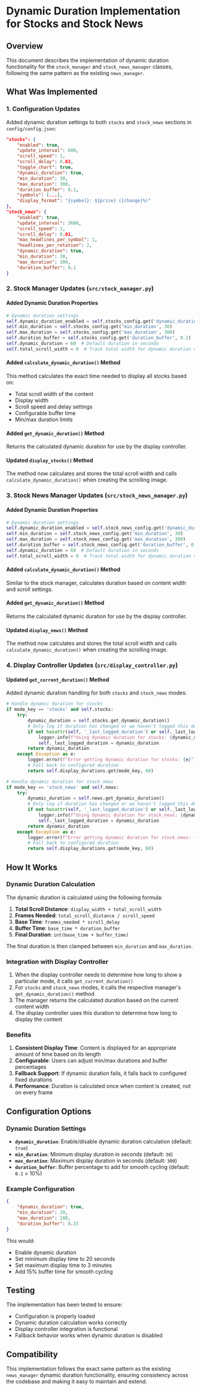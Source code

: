 # Dynamic Duration Implementation for Stocks and Stock News

## Overview

This document describes the implementation of dynamic duration functionality for the `stock_manager` and `stock_news_manager` classes, following the same pattern as the existing `news_manager`.

## What Was Implemented

### 1. Configuration Updates

Added dynamic duration settings to both `stocks` and `stock_news` sections in `config/config.json`:

```json
"stocks": {
    "enabled": true,
    "update_interval": 600,
    "scroll_speed": 1,
    "scroll_delay": 0.01,
    "toggle_chart": true,
    "dynamic_duration": true,
    "min_duration": 30,
    "max_duration": 300,
    "duration_buffer": 0.1,
    "symbols": [...],
    "display_format": "{symbol}: ${price} ({change}%)"
},
"stock_news": {
    "enabled": true,
    "update_interval": 3600,
    "scroll_speed": 1,
    "scroll_delay": 0.01,
    "max_headlines_per_symbol": 1,
    "headlines_per_rotation": 2,
    "dynamic_duration": true,
    "min_duration": 30,
    "max_duration": 300,
    "duration_buffer": 0.1
}
```

### 2. Stock Manager Updates (`src/stock_manager.py`)

#### Added Dynamic Duration Properties
```python
# Dynamic duration settings
self.dynamic_duration_enabled = self.stocks_config.get('dynamic_duration', True)
self.min_duration = self.stocks_config.get('min_duration', 30)
self.max_duration = self.stocks_config.get('max_duration', 300)
self.duration_buffer = self.stocks_config.get('duration_buffer', 0.1)
self.dynamic_duration = 60  # Default duration in seconds
self.total_scroll_width = 0  # Track total width for dynamic duration calculation
```

#### Added `calculate_dynamic_duration()` Method
This method calculates the exact time needed to display all stocks based on:
- Total scroll width of the content
- Display width
- Scroll speed and delay settings
- Configurable buffer time
- Min/max duration limits

#### Added `get_dynamic_duration()` Method
Returns the calculated dynamic duration for use by the display controller.

#### Updated `display_stocks()` Method
The method now calculates and stores the total scroll width and calls `calculate_dynamic_duration()` when creating the scrolling image.

### 3. Stock News Manager Updates (`src/stock_news_manager.py`)

#### Added Dynamic Duration Properties
```python
# Dynamic duration settings
self.dynamic_duration_enabled = self.stock_news_config.get('dynamic_duration', True)
self.min_duration = self.stock_news_config.get('min_duration', 30)
self.max_duration = self.stock_news_config.get('max_duration', 300)
self.duration_buffer = self.stock_news_config.get('duration_buffer', 0.1)
self.dynamic_duration = 60  # Default duration in seconds
self.total_scroll_width = 0  # Track total width for dynamic duration calculation
```

#### Added `calculate_dynamic_duration()` Method
Similar to the stock manager, calculates duration based on content width and scroll settings.

#### Added `get_dynamic_duration()` Method
Returns the calculated dynamic duration for use by the display controller.

#### Updated `display_news()` Method
The method now calculates and stores the total scroll width and calls `calculate_dynamic_duration()` when creating the scrolling image.

### 4. Display Controller Updates (`src/display_controller.py`)

#### Updated `get_current_duration()` Method
Added dynamic duration handling for both `stocks` and `stock_news` modes:

```python
# Handle dynamic duration for stocks
if mode_key == 'stocks' and self.stocks:
    try:
        dynamic_duration = self.stocks.get_dynamic_duration()
        # Only log if duration has changed or we haven't logged this duration yet
        if not hasattr(self, '_last_logged_duration') or self._last_logged_duration != dynamic_duration:
            logger.info(f"Using dynamic duration for stocks: {dynamic_duration} seconds")
            self._last_logged_duration = dynamic_duration
        return dynamic_duration
    except Exception as e:
        logger.error(f"Error getting dynamic duration for stocks: {e}")
        # Fall back to configured duration
        return self.display_durations.get(mode_key, 60)

# Handle dynamic duration for stock_news
if mode_key == 'stock_news' and self.news:
    try:
        dynamic_duration = self.news.get_dynamic_duration()
        # Only log if duration has changed or we haven't logged this duration yet
        if not hasattr(self, '_last_logged_duration') or self._last_logged_duration != dynamic_duration:
            logger.info(f"Using dynamic duration for stock_news: {dynamic_duration} seconds")
            self._last_logged_duration = dynamic_duration
        return dynamic_duration
    except Exception as e:
        logger.error(f"Error getting dynamic duration for stock_news: {e}")
        # Fall back to configured duration
        return self.display_durations.get(mode_key, 60)
```

## How It Works

### Dynamic Duration Calculation

The dynamic duration is calculated using the following formula:

1. **Total Scroll Distance**: `display_width + total_scroll_width`
2. **Frames Needed**: `total_scroll_distance / scroll_speed`
3. **Base Time**: `frames_needed * scroll_delay`
4. **Buffer Time**: `base_time * duration_buffer`
5. **Final Duration**: `int(base_time + buffer_time)`

The final duration is then clamped between `min_duration` and `max_duration`.

### Integration with Display Controller

1. When the display controller needs to determine how long to show a particular mode, it calls `get_current_duration()`
2. For `stocks` and `stock_news` modes, it calls the respective manager's `get_dynamic_duration()` method
3. The manager returns the calculated duration based on the current content width
4. The display controller uses this duration to determine how long to display the content

### Benefits

1. **Consistent Display Time**: Content is displayed for an appropriate amount of time based on its length
2. **Configurable**: Users can adjust min/max durations and buffer percentages
3. **Fallback Support**: If dynamic duration fails, it falls back to configured fixed durations
4. **Performance**: Duration is calculated once when content is created, not on every frame

## Configuration Options

### Dynamic Duration Settings

- **`dynamic_duration`**: Enable/disable dynamic duration calculation (default: `true`)
- **`min_duration`**: Minimum display duration in seconds (default: `30`)
- **`max_duration`**: Maximum display duration in seconds (default: `300`)
- **`duration_buffer`**: Buffer percentage to add for smooth cycling (default: `0.1` = 10%)

### Example Configuration

```json
{
    "dynamic_duration": true,
    "min_duration": 20,
    "max_duration": 180,
    "duration_buffer": 0.15
}
```

This would:
- Enable dynamic duration
- Set minimum display time to 20 seconds
- Set maximum display time to 3 minutes
- Add 15% buffer time for smooth cycling

## Testing

The implementation has been tested to ensure:
- Configuration is properly loaded
- Dynamic duration calculation works correctly
- Display controller integration is functional
- Fallback behavior works when dynamic duration is disabled

## Compatibility

This implementation follows the exact same pattern as the existing `news_manager` dynamic duration functionality, ensuring consistency across the codebase and making it easy to maintain and extend.
